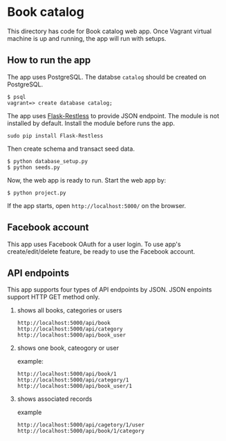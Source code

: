 # Book catalog

This directory has code for Book catalog web app.
Once Vagrant virtual machine is up and running, the app will run
with setups.

## How to run the app

The app uses PostgreSQL. The databse `catalog` should be created
on PostgreSQL.

```
$ psql
vagrant=> create database catalog;
```

The app uses [Flask-Restless](https://flask-restless.readthedocs.io/en/stable/index.html)
to provide JSON endpoint. The module is not installed by default.
Install the module before runs the app.

```
sudo pip install Flask-Restless
```


Then create schema and transact seed data.

```
$ python database_setup.py
$ python seeds.py
```

Now, the web app is ready to run. Start the web app by:

```
$ python project.py
```


If the app starts, open `http://localhost:5000/` on the browser.


## Facebook account

This app uses Facebook OAuth for a user login. To use app's
create/edit/delete feature, be ready to use the Facebook account.


## API endpoints

This app supports four types of API endpoints by JSON.
JSON enpoints support HTTP GET method only.

1. shows all books, categories or users

    ```
    http://localhost:5000/api/book
    http://localhost:5000/api/category
    http://localhost:5000/api/book_user
    ```

2. shows one book, cateogory or user

    example:

    ```
    http://localhost:5000/api/book/1
    http://localhost:5000/api/category/1
    http://localhost:5000/api/book_user/1
    ```

3. shows associated records

    example

    ```
    http://localhost:5000/api/cagetory/1/user
    http://localhost:5000/api/book/1/category
    ```


